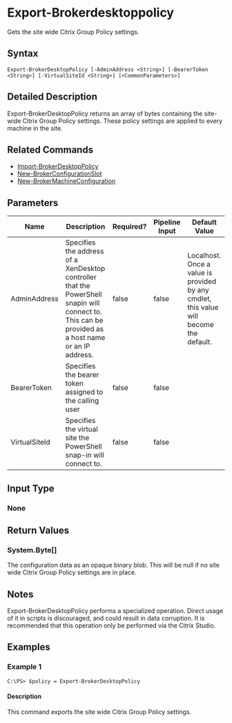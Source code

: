 ﻿
# Export-Brokerdesktoppolicy
Gets the site wide Citrix Group Policy settings.
## Syntax
```
Export-BrokerDesktopPolicy [-AdminAddress <String>] [-BearerToken <String>] [-VirtualSiteId <String>] [<CommonParameters>]
```
## Detailed Description
Export-BrokerDesktopPolicy returns an array of bytes containing the site-wide Citrix Group Policy settings. These policy settings are applied to every machine in the site.


## Related Commands

* [Import-BrokerDesktopPolicy](./Import-BrokerDesktopPolicy/)
* [New-BrokerConfigurationSlot](./New-BrokerConfigurationSlot/)
* [New-BrokerMachineConfiguration](./New-BrokerMachineConfiguration/)
## Parameters
| Name   | Description | Required? | Pipeline Input | Default Value |
| --- | --- | --- | --- | --- |
| AdminAddress | Specifies the address of a XenDesktop controller that the PowerShell snapin will connect to. This can be provided as a host name or an IP address. | false | false | Localhost. Once a value is provided by any cmdlet, this value will become the default. |
| BearerToken | Specifies the bearer token assigned to the calling user | false | false |  |
| VirtualSiteId | Specifies the virtual site the PowerShell snap-in will connect to. | false | false |  |

## Input Type

### None

## Return Values

### System.Byte\[\]
The configuration data as an opaque binary blob. This will be null if no site wide Citrix Group Policy settings are in place.
## Notes
Export-BrokerDesktopPolicy performs a specialized operation. Direct usage of it in scripts is discouraged, and could result in data corruption. It is recommended that this operation only be performed via the Citrix Studio.
## Examples

### Example 1
```
C:\PS> $policy = Export-BrokerDesktopPolicy
```
#### Description
This command exports the site wide Citrix Group Policy settings.
